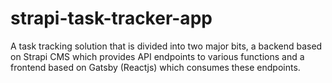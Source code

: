 # strapi-task-tracker-app
A task tracking solution that is divided into two major bits, a backend based on Strapi CMS which provides API endpoints to various functions and a frontend based on Gatsby (Reactjs) which consumes these endpoints.
